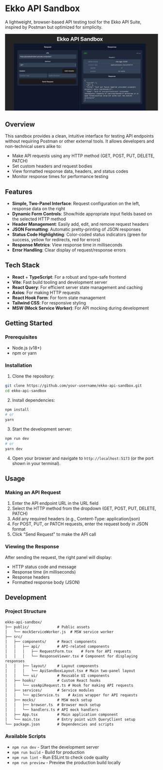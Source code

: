 # Ekko API Sandbox

A lightweight, browser-based API testing tool for the Ekko API Suite, inspired by Postman but optimized for simplicity.

![Ekko API Sandbox Screenshot](src/assets/ui_ss_6-20.png)

## Overview

This sandbox provides a clean, intuitive interface for testing API endpoints without requiring Postman or other external tools. It allows developers and non-technical users alike to:

- Make API requests using any HTTP method (GET, POST, PUT, DELETE, PATCH)
- Set custom headers and request bodies
- View formatted response data, headers, and status codes
- Monitor response times for performance testing

## Features

- **Simple, Two-Panel Interface**: Request configuration on the left, response data on the right
- **Dynamic Form Controls**: Show/hide appropriate input fields based on the selected HTTP method
- **Header Management**: Easily add, edit, and remove request headers
- **JSON Formatting**: Automatic pretty-printing of JSON responses
- **Status Code Highlighting**: Color-coded status indicators (green for success, yellow for redirects, red for errors)
- **Response Metrics**: View response time in milliseconds
- **Error Handling**: Clear display of request/response errors

## Tech Stack

- **React** + **TypeScript**: For a robust and type-safe frontend
- **Vite**: Fast build tooling and development server
- **React Query**: For efficient server state management and caching
- **Axios**: For making HTTP requests
- **React Hook Form**: For form state management
- **Tailwind CSS**: For responsive styling
- **MSW (Mock Service Worker)**: For API mocking during development

## Getting Started

### Prerequisites

- Node.js (v18+)
- npm or yarn

### Installation

1. Clone the repository:

```bash
git clone https://github.com/your-username/ekko-api-sandbox.git
cd ekko-api-sandbox
```

2. Install dependencies:

```bash
npm install
# or
yarn
```

3. Start the development server:

```bash
npm run dev
# or
yarn dev
```

4. Open your browser and navigate to `http://localhost:5173` (or the port shown in your terminal).

## Usage

### Making an API Request

1. Enter the API endpoint URL in the URL field
2. Select the HTTP method from the dropdown (GET, POST, PUT, DELETE, PATCH)
3. Add any required headers (e.g., Content-Type: application/json)
4. For POST, PUT, or PATCH requests, enter the request body in JSON format
5. Click "Send Request" to make the API call

### Viewing the Response

After sending the request, the right panel will display:

- HTTP status code and message
- Response time (in milliseconds)
- Response headers
- Formatted response body (JSON)

## Development

### Project Structure

```
ekko-api-sandbox/
├── public/             # Public assets
│   └── mockServiceWorker.js  # MSW service worker
├── src/
│   ├── components/     # React components
│   │   ├── api/        # API-related components
│   │   │   ├── RequestForm.tsx    # Form for API requests
│   │   │   └── ResponseViewer.tsx # Component for displaying responses
│   │   ├── layout/     # Layout components
│   │   │   └── ApiSandboxLayout.tsx # Main two-panel layout
│   │   └── ui/         # Reusable UI components
│   ├── hooks/          # Custom React hooks
│   │   └── useApiRequest.ts # Hook for making API requests
│   ├── services/       # Service modules
│   │   └── apiService.ts    # Axios wrapper for API requests
│   ├── mocks/          # MSW mock setup
│   │   ├── browser.ts  # Browser mock setup
│   │   └── handlers.ts # API mock handlers
│   ├── App.tsx         # Main application component
│   └── main.tsx        # Entry point with QueryClient setup
└── package.json        # Dependencies and scripts
```

### Available Scripts

- `npm run dev` - Start the development server
- `npm run build` - Build for production
- `npm run lint` - Run ESLint to check code quality
- `npm run preview` - Preview the production build locally

